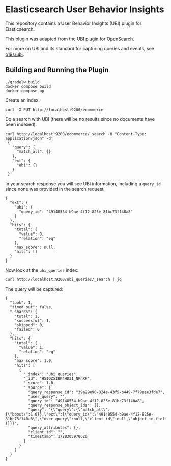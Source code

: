 # Elasticsearch User Behavior Insights

This repository contains a User Behavior Insights (UBI) plugin for Elasticsearch.

This plugin was adapted from the [UBI plugin for OpenSearch](https://github.com/opensearch-project/user-behavior-insights).

For more on UBI and its standard for capturing queries and events, see [o19s/ubi](https://github.com/o19s/ubi).

## Building and Running the Plugin

```
./gradelw build
docker compose build
docker compose up
```

Create an index:

```
curl -X PUT http://localhost:9200/ecommerce
```

Do a search with UBI (there will be no results since no documents have been indexed):

```
curl http://localhost:9200/ecommerce/_search -H "Content-Type: application/json" -d'
 {
   "query": {
     "match_all": {}
   },
   "ext": {
     "ubi": {}
   }   
 }' 
```

In your search response you will see UBI information, including a `query_id` since none was provided in the search request.

```
{
  "ext": {
    "ubi": {
      "query_id": "49140554-b9ae-4f12-825e-81bc73f140a8"
    }
  },
  "hits": {
    "total": {
      "value": 0,
      "relation": "eq"
    },
    "max_score": null,
    "hits": []
  }
}
```

Now look at the `ubi_queries` index:

```
curl http://localhost:9200/ubi_queries/_search | jq
```

The query will be captured:

```
{
  "took": 1,
  "timed_out": false,
  "_shards": {
    "total": 1,
    "successful": 1,
    "skipped": 0,
    "failed": 0
  },
  "hits": {
    "total": {
      "value": 1,
      "relation": "eq"
    },
    "max_score": 1.0,
    "hits": [
      {
        "_index": "ubi_queries",
        "_id": "H5IQZ5IBK4HD31_NPnXP",
        "_score": 1.0,
        "_source": {
          "query_response_id": "39a29e90-324e-43f5-b449-7f79aee3fde7",
          "user_query": "",
          "query_id": "49140554-b9ae-4f12-825e-81bc73f140a8",
          "query_response_object_ids": [],
          "query": "{\"query\":{\"match_all\":{\"boost\":1.0}},\"ext\":{\"query_id\":\"49140554-b9ae-4f12-825e-81bc73f140a8\",\"user_query\":null,\"client_id\":null,\"object_id_field\":null,\"query_attributes\":{}}}",
          "query_attributes": {},
          "client_id": "",
          "timestamp": 1728305970620
        }
      }
    ]
  }
}
```